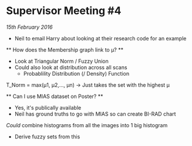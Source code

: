 Supervisor Meeting #4
====
*15th February 2016*

* Neil to email Harry about looking at their research code for an example

** How does the Membership graph link to μ? **
* Look at Triangular Norm / Fuzzy Union
* Could also look at distribution across all scans
  * Probablility Distribution (/ Density) Function

T_Norm = max(μ1, μ2,..., μn)  -> Just takes the set with the highest μ

** Can I use MIAS dataset on Poster? **
* Yes, it's publically available
* Neil has ground truths to go with MIAS so can create BI-RAD chart

*Could* combine histograms from all the images into 1 big histogram
  * Derive fuzzy sets from this
